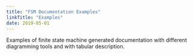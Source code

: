 ```yaml
---
title: "FSM Documentation Examples"
linkTitle: "Examples"
date: 2019-05-01
---
```


Examples of finite state machine generated documentation with different diagramming tools and with tabular description.
